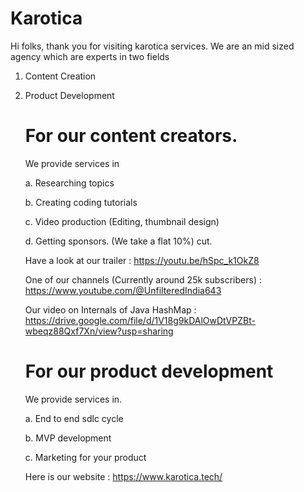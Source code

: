 # Karotica


Hi folks, thank you for visiting karotica services.
We are an mid sized agency which are experts in two fields

1. Content Creation
2. Product Development

  
    # For our content creators.
    
    We provide services in
    
    a. Researching topics
    
    b. Creating coding tutorials
    
    c. Video production (Editing, thumbnail design)
    
    d. Getting sponsors. (We take a flat 10%) cut.
    
    Have a look at our trailer : https://youtu.be/hSpc_k1OkZ8
    
    One of our channels (Currently around 25k subscribers) : https://www.youtube.com/@UnfilteredIndia643

    Our video on Internals of Java HashMap : https://drive.google.com/file/d/1V18g9kDAlOwDtVPZBt-wbeqz88Qxf7Xn/view?usp=sharing
    
    # For our product development 
    
    We provide services in.
    
    a. End to end sdlc cycle
    
    b. MVP development
    
    c. Marketing for your product
    
    Here is our website : https://www.karotica.tech/










